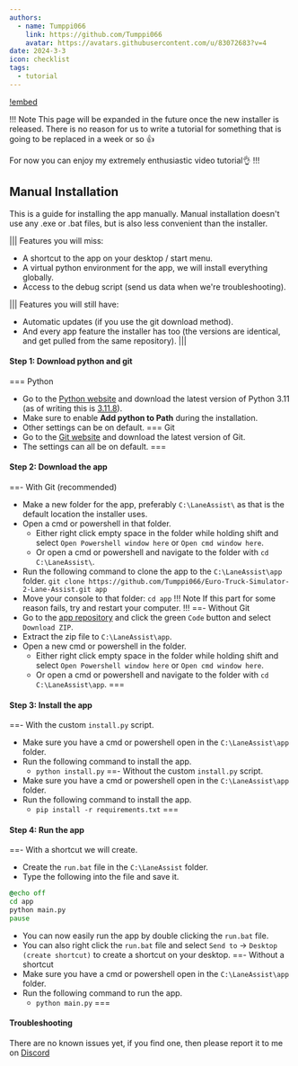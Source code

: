 ```yaml
---
authors: 
  - name: Tumppi066
    link: https://github.com/Tumppi066
    avatar: https://avatars.githubusercontent.com/u/83072683?v=4
date: 2024-3-3
icon: checklist
tags: 
  - tutorial
---
```


[!embed](https://www.youtube.com/watch?v=0pic0rzjvik)

!!! Note
This page will be expanded in the future once the new installer is released. There is no reason for us to write a tutorial for something that is going to be replaced in a week or so :+1:

For now you can enjoy my extremely enthusiastic video tutorial👌
!!!


## Manual Installation  
This is a guide for installing the app manually. Manual installation doesn't use any .exe or .bat files, but is also less convenient than the installer.

||| Features you will miss:
- A shortcut to the app on your desktop / start menu.
- A virtual python environment for the app, we will install everything globally.
- Access to the debug script (send us data when we're troubleshooting).
  
||| Features you will still have:
- Automatic updates (if you use the git download method).
- And every app feature the installer has too (the versions are identical, and get pulled from the same repository).
|||
‎
#### Step 1: Download python and git
=== Python
- Go to the [Python website](https://www.python.org/downloads/) and download the latest version of Python 3.11 (as of writing this is [3.11.8](https://www.python.org/ftp/python/3.11.8/python-3.11.8-amd64.exe)).
- Make sure to enable **Add python to Path** during the installation.
- Other settings can be on default.
=== Git
- Go to the [Git website](https://git-scm.com/download/win) and download the latest version of Git.
- The settings can all be on default.
===
‎
#### Step 2: Download the app
==- With Git (recommended)
- Make a new folder for the app, preferably `C:\LaneAssist\` as that is the default location the installer uses.
- Open a cmd or powershell in that folder.
  - Either right click empty space in the folder while holding shift and select `Open Powershell window here` or `Open cmd window here`.
  - Or open a cmd or powershell and navigate to the folder with `cd C:\LaneAssist\`.
- Run the following command to clone the app to the `C:\LaneAssist\app` folder.
`git clone https://github.com/Tumppi066/Euro-Truck-Simulator-2-Lane-Assist.git app`
- Move your console to that folder: `cd app`
!!! Note
If this part for some reason fails, try and restart your computer.
!!!
==- Without Git 
- Go to the [app repository](https://github.com/Tumppi066/Euro-Truck-Simulator-2-Lane-Assist) and click the green `Code` button and select `Download ZIP`.
- Extract the zip file to `C:\LaneAssist\app`.
- Open a new cmd or powershell in the folder.
  - Either right click empty space in the folder while holding shift and select `Open Powershell window here` or `Open cmd window here`.
  - Or open a cmd or powershell and navigate to the folder with `cd C:\LaneAssist\app`.
===
‎
#### Step 3: Install the app
==- With the custom `install.py` script.
- Make sure you have a cmd or powershell open in the `C:\LaneAssist\app` folder.
- Run the following command to install the app.
  - `python install.py`
==- Without the custom `install.py` script.
- Make sure you have a cmd or powershell open in the `C:\LaneAssist\app` folder.
- Run the following command to install the app.
  - `pip install -r requirements.txt`
===
‎
#### Step 4: Run the app
==- With a shortcut we will create.
- Create the `run.bat` file in the `C:\LaneAssist` folder.
- Type the following into the file and save it.
```bat
@echo off
cd app
python main.py
pause
```
- You can now easily run the app by double clicking the `run.bat` file.
- You can also right click the `run.bat` file and select `Send to` -> `Desktop (create shortcut)` to create a shortcut on your desktop.
==- Without a shortcut
- Make sure you have a cmd or powershell open in the `C:\LaneAssist\app` folder.
- Run the following command to run the app.
  - `python main.py`
===
‎
#### Troubleshooting
There are no known issues yet, if you find one, then please report it to me on [Discord](https://discord.gg/DpJpkNpqwD)